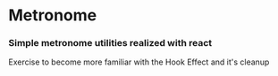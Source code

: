 # Metronome
### Simple metronome utilities realized with react
Exercise to become more familiar with the Hook Effect and it's cleanup
